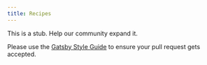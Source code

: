 ```yaml
---
title: Recipes
---
```


This is a stub. Help our community expand it.

Please use the [Gatsby Style Guide](/docs/gatsby-style-guide/) to ensure your
pull request gets accepted.
